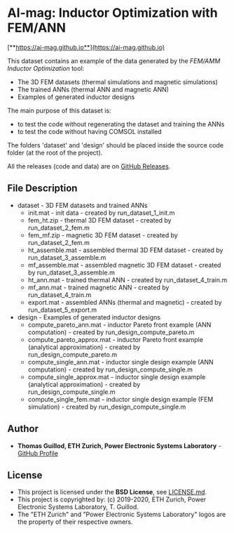 # AI-mag: Inductor Optimization with FEM/ANN

[**https://ai-mag.github.io**](https://ai-mag.github.io)

This dataset contains an example of the data generated by the *FEM/AMM Inductor Optimization* tool:
* The 3D FEM datasets (thermal simulations and magnetic simulations)
* The trained ANNs (thermal ANN and magnetic ANN)
* Examples of generated inductor designs

The main purpose of this dataset is:
* to test the code without regenerating the dataset and training the ANNs
* to test the code without having COMSOL installed

The folders 'dataset' and 'design' should be placed inside the source code folder (at the root of the project).

All the releases (code and data) are on [GitHub Releases](https://github.com/ethz-pes/AI-mag/releases).

## File Description

* dataset - 3D FEM datasets and trained ANNs
    * init.mat - init data - created by run_dataset_1_init.m
    * fem_ht.zip - thermal 3D FEM dataset - created by run_dataset_2_fem.m
    * fem_mf.zip - magnetic 3D FEM dataset - created by run_dataset_2_fem.m
    * ht_assemble.mat - assembled thermal 3D FEM dataset - created by run_dataset_3_assemble.m
    * mf_assemble.mat - assembled magnetic 3D FEM dataset - created by run_dataset_3_assemble.m
    * ht_ann.mat - trained thermal ANN - created by run_dataset_4_train.m
    * mf_ann.mat - trained magnetic ANN - created by run_dataset_4_train.m
    * export.mat  - assembled ANNs (thermal and magnetic) - created by run_dataset_5_export.m
* design - Examples of generated inductor designs
   * compute_pareto_ann.mat - inductor Pareto front example (ANN computation) - created by run_design_compute_pareto.m
   * compute_pareto_approx.mat  - inductor Pareto front example (analytical approximation) - created by run_design_compute_pareto.m
   * compute_single_ann.mat - inductor single design example (ANN computation) - created by run_design_compute_single.m
   * compute_single_approx.mat - inductor single design example (analytical approximation) - created by run_design_compute_single.m
   * compute_single_fem.mat - inductor single design example (FEM simulation) - created by run_design_compute_single.m

## Author

* **Thomas Guillod, ETH Zurich, Power Electronic Systems Laboratory** - [GitHub Profile](https://github.com/otvam)

## License

* This project is licensed under the **BSD License**, see [LICENSE.md](LICENSE.md).
* This project is copyrighted by: (c) 2019-2020, ETH Zurich, Power Electronic Systems Laboratory, T. Guillod.
* The "ETH Zurich" and "Power Electronic Systems Laboratory" logos are the property of their respective owners.
